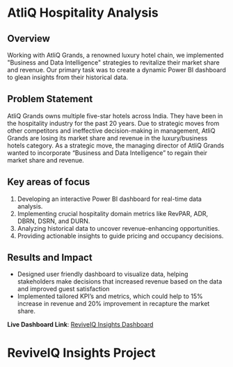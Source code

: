 # AtliQ Hospitality Analysis

## Overview

Working with AtliQ Grands, a renowned luxury hotel chain, we implemented "Business and Data Intelligence" strategies to revitalize their market share and revenue. Our primary task was to create a dynamic Power BI dashboard to glean insights from their historical data. 

## Problem Statement

AtliQ Grands owns multiple five-star hotels across India. They have been in the hospitality industry for the past 20 years. Due to strategic moves from other competitors and ineffective decision-making in management, AtliQ Grands are losing its market share and revenue in the luxury/business hotels category. As a strategic move, the managing director of AtliQ Grands wanted to incorporate “Business and Data Intelligence” to regain their market share and revenue.


## Key areas of focus

1. Developing an interactive Power BI dashboard for real-time data analysis.
2. Implementing crucial hospitality domain metrics like RevPAR, ADR, DBRN, DSRN, and DURN.
3. Analyzing historical data to uncover revenue-enhancing opportunities.
4. Providing actionable insights to guide pricing and occupancy decisions.

## Results and Impact

- Designed user friendly dashboard to visualize data, helping stakeholders make decisions that increased revenue based on the data and improved guest satisfaction 
- Implemented tailored KPI’s and metrics, which could help to 15% increase in revenue and 20% improvement in recapture the market share.


**Live Dashboard Link**: [ReviveIQ Insights Dashboard](https://app.powerbi.com/view?r=eyJrIjoiYWRkOTBkYjctYzI2Ny00NGFkLTljN2EtOGFlZDk4OTU4MTg2IiwidCI6ImM2ZTU0OWIzLTVmNDUtNDAzMi1hYWU5LWQ0MjQ0ZGM1YjJjNCJ9)
# ReviveIQ Insights Project

